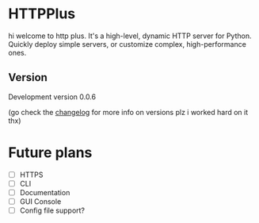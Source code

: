 
# HTTPPlus
hi welcome to http plus. It's a high-level, dynamic HTTP server for Python. Quickly deploy simple servers, or customize complex, 
high-performance ones.

## Version
Development version 0.0.6

(go check the [changelog](./changelog.md) for more info on versions plz i worked hard on it thx)

# Future plans
- [ ] HTTPS
- [ ] CLI
- [ ] Documentation
- [ ] GUI Console
- [ ] Config file support?

[//]: # (TODO: add more stuff here)
[//]: # (TODO: Automate version number update with github actions)
